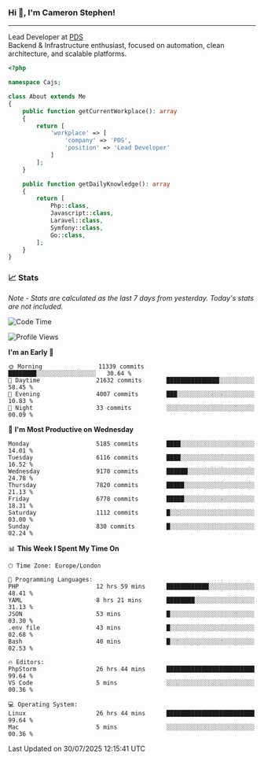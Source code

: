 ### Hi 👋, I'm Cameron Stephen!

---

Lead Developer at [PDS](https://prindatasolutions.co.uk)  
Backend & Infrastructure enthusiast, focused on automation, clean architecture, and scalable platforms.


```php
<?php

namespace Cajs;

class About extends Me
{
    public function getCurrentWorkplace(): array
    {
        return [
            'workplace' => [
                'company' => 'PDS',
                'position' => 'Lead Developer'
            ]
        ];
    }

    public function getDailyKnowledge(): array
    {
        return [
            Php::class,
            Javascript::class,
            Laravel::class,
            Symfony::class,
            Go::class,
        ];
    }
}
```

### 📈 Stats
<p><em>Note - Stats are calculated as the last 7 days from yesterday. Today's stats are not included.</em></p>


<!--START_SECTION:waka-->
![Code Time](http://img.shields.io/badge/Code%20Time-4%2C618%20hrs%2032%20mins-blue)

![Profile Views](http://img.shields.io/badge/Profile%20Views-0-blue)

**I'm an Early 🐤** 

```text
🌞 Morning                11339 commits       ████████░░░░░░░░░░░░░░░░░   30.64 % 
🌆 Daytime                21632 commits       ███████████████░░░░░░░░░░   58.45 % 
🌃 Evening                4007 commits        ███░░░░░░░░░░░░░░░░░░░░░░   10.83 % 
🌙 Night                  33 commits          ░░░░░░░░░░░░░░░░░░░░░░░░░   00.09 % 
```
📅 **I'm Most Productive on Wednesday** 

```text
Monday                   5185 commits        ████░░░░░░░░░░░░░░░░░░░░░   14.01 % 
Tuesday                  6116 commits        ████░░░░░░░░░░░░░░░░░░░░░   16.52 % 
Wednesday                9170 commits        ██████░░░░░░░░░░░░░░░░░░░   24.78 % 
Thursday                 7820 commits        █████░░░░░░░░░░░░░░░░░░░░   21.13 % 
Friday                   6778 commits        █████░░░░░░░░░░░░░░░░░░░░   18.31 % 
Saturday                 1112 commits        █░░░░░░░░░░░░░░░░░░░░░░░░   03.00 % 
Sunday                   830 commits         █░░░░░░░░░░░░░░░░░░░░░░░░   02.24 % 
```


📊 **This Week I Spent My Time On** 

```text
🕑︎ Time Zone: Europe/London

💬 Programming Languages: 
PHP                      12 hrs 59 mins      ████████████░░░░░░░░░░░░░   48.41 % 
YAML                     8 hrs 21 mins       ████████░░░░░░░░░░░░░░░░░   31.13 % 
JSON                     53 mins             █░░░░░░░░░░░░░░░░░░░░░░░░   03.30 % 
.env file                43 mins             █░░░░░░░░░░░░░░░░░░░░░░░░   02.68 % 
Bash                     40 mins             █░░░░░░░░░░░░░░░░░░░░░░░░   02.53 % 

🔥 Editors: 
PhpStorm                 26 hrs 44 mins      █████████████████████████   99.64 % 
VS Code                  5 mins              ░░░░░░░░░░░░░░░░░░░░░░░░░   00.36 % 

💻 Operating System: 
Linux                    26 hrs 44 mins      █████████████████████████   99.64 % 
Mac                      5 mins              ░░░░░░░░░░░░░░░░░░░░░░░░░   00.36 % 
```


 Last Updated on 30/07/2025 12:15:41 UTC
<!--END_SECTION:waka-->

